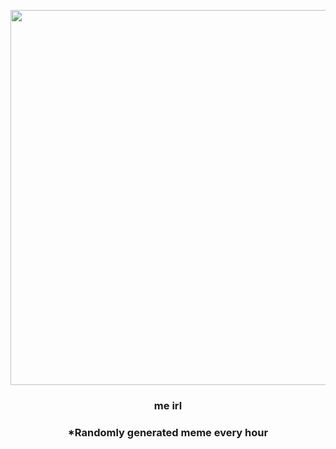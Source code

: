 <p align="center">
        <img src="https://i.redd.it/905f09v9kaj91.png" width="600" height="600">
        </p>
        <h3 align="center">me irl</h3>
        <h3 align="center">*Randomly generated meme every hour</h3>
    